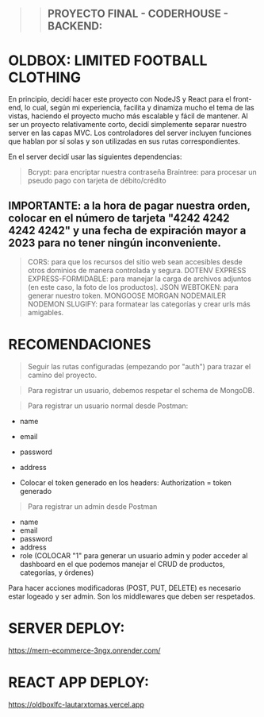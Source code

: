 > > ## PROYECTO FINAL - CODERHOUSE - BACKEND:

# OLDBOX: LIMITED FOOTBALL CLOTHING

En principio, decidí hacer este proyecto con NodeJS y React para el front-end, lo cual, según mi experiencia, facilita y dinamiza
mucho el tema de las vistas, haciendo el proyecto mucho más escalable y fácil de mantener.
Al ser un proyecto relativamente corto, decidí simplemente separar nuestro server en las capas MVC.
Los controladores del server incluyen funciones que hablan por sí solas y son utilizadas en sus rutas correspondientes. 

En el server decidí usar las siguientes dependencias:

> Bcrypt: para encriptar nuestra contraseña
> Braintree: para procesar un pseudo pago con tarjeta de débito/crédito
## IMPORTANTE: a la hora de pagar nuestra orden, colocar en el número de tarjeta "4242 4242 4242 4242" y una fecha de expiración mayor a 2023 para no tener ningún inconveniente.
> CORS: para que los recursos del sitio web sean accesibles desde otros dominios de manera controlada y segura.
> DOTENV
> EXPRESS
> EXPRESS-FORMIDABLE: para manejar la carga de archivos adjuntos (en este caso, la foto de los productos).
> JSON WEBTOKEN: para generar nuestro token.
> MONGOOSE
> MORGAN
> NODEMAILER
> NODEMON
> SLUGIFY: para formatear las categorías y crear urls más amigables. 


# RECOMENDACIONES

> Seguir las rutas configuradas (empezando por "auth") para trazar el camino del proyecto.

> Para registrar un usuario, debemos respetar el schema de MongoDB.

> Para registrar un usuario normal desde Postman:
- name
- email
- password
- address

- Colocar el token generado en los headers: Authorization = token generado

> Para registrar un admin desde Postman
- name
- email
- password
- address
- role (COLOCAR "1" para generar un usuario admin y poder acceder al dashboard en el que podemos manejar el CRUD de productos, categorías, y órdenes)

Para hacer acciones modificadoras (POST, PUT, DELETE) es necesario estar logeado y ser admin. Son los middlewares que deben ser respetados.

# SERVER DEPLOY:
https://mern-ecommerce-3ngx.onrender.com/

# REACT APP DEPLOY:
https://oldboxlfc-lautarxtomas.vercel.app

       





